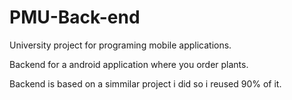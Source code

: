 # PMU-Back-end
University project for programing mobile applications.

Backend for a android application where you order plants.

Backend is based on a simmilar project i did so i reused 90% of it.
